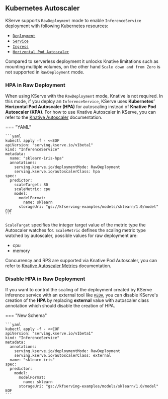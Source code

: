 ## Kubernetes Autoscaler

KServe supports `RawDeployment` mode to enable `InferenceService` deployment with following Kubernetes resources:

- [`Deployment`](https://kubernetes.io/docs/concepts/workloads/controllers/deployment)
- [`Service`](https://kubernetes.io/docs/concepts/services-networking/service)
- [`Ingress`](https://kubernetes.io/docs/concepts/services-networking/ingress)
- [`Horizontal Pod Autoscaler`](https://kubernetes.io/docs/tasks/run-application/horizontal-pod-autoscale)

Compared to serverless deployment it unlocks Knative limitations such as mounting multiple volumes, on the other hand `Scale down and from Zero` is not supported in `RawDeployment` mode.

### HPA in Raw Deployment

When using KServe with the `RawDeployment` mode, Knative is not required. In this mode, if you deploy an `InferenceService`, KServe uses **Kubernetes’ Horizontal Pod Autoscaler (HPA)** for autoscaling instead of **Knative Pod Autoscaler (KPA)**. For how to use Knative Autoscaler in KServe, you can refer to the [Knative Autoscaler](https://kserve.github.io/website/master/modelserving/autoscaling/autoscaling) documentation.


=== "YAML"

    ```yaml
    kubectl apply -f - <<EOF
    apiVersion: "serving.kserve.io/v1beta1"
    kind: "InferenceService"
    metadata:
      name: "sklearn-iris-hpa"
      annotations:
        serving.kserve.io/deploymentMode: RawDeployment
        serving.kserve.io/autoscalerClass: hpa
    spec:
      predictor:
        scaleTarget: 80
        scaleMetric: cpu
        model:
          modelFormat:
            name: sklearn
          storageUri: "gs://kfserving-examples/models/sklearn/1.0/model"
    EOF
    ```

`ScaleTarget` specifies the integer target value of the metric type the Autoscaler watches for. `ScaleMetric` defines the scaling metric type watched by autoscaler, possible values for raw deployment are:

- cpu
- memory 

Concurrency and RPS are supported via Knative Pod Autoscaler, you can refer to [Knative Autoscaler Metrics](https://knative.dev/docs/serving/autoscaling/autoscaling-metrics) documentation.


### Disable HPA in Raw Deployment

If you want to control the scaling of the deployment created by KServe inference service with an external tool like [`KEDA`](https://keda.sh/), you can disable KServe's creation of the **HPA** by replacing **external** value with autoscaler class annotation which should disable the creation of HPA.

=== "New Schema"

    ```yaml
    kubectl apply -f - <<EOF
    apiVersion: "serving.kserve.io/v1beta1"
    kind: "InferenceService"
    metadata:
      annotations:
        serving.kserve.io/deploymentMode: RawDeployment
        serving.kserve.io/autoscalerClass: external
      name: "sklearn-iris"
    spec:
      predictor:
        model:
          modelFormat:
            name: sklearn
          storageUri: "gs://kfserving-examples/models/sklearn/1.0/model"
    EOF
    ```

